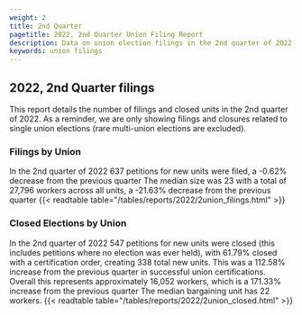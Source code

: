 ```yaml
---
weight: 2
title: 2nd Quarter
pagetitle: 2022, 2nd Quarter Union Filing Report
description: Data on union election filings in the 2nd quarter of 2022
keywords: union filings
---
```


## 2022, 2nd Quarter filings

This report details the number of filings and closed units in the 2nd quarter of 2022. As a reminder, we are only showing filings and closures related to single union elections (rare multi-union elections are excluded).

### Filings by Union
In the 2nd quarter of 2022 637 petitions for new units were filed, a -0.62% decrease from the previous quarter The median size was 23 with a total of 27,796 workers across all units, a -21.63% decrease from the previous quarter
{{< readtable table="/tables/reports/2022/2union_filings.html" >}}

### Closed Elections by Union
In the 2nd quarter of 2022 547 petitions for new units were closed (this includes petitions where no election was ever held), with 61.79% closed with a certification order, creating 338 total new units. This was a 112.58% increase from the previous quarter in successful union certifications. Overall this represents approximately 16,052 workers, which is a 171.33% increase from the previous quarter The median bargaining unit has 22 workers.
{{< readtable table="/tables/reports/2022/2union_closed.html" >}}
